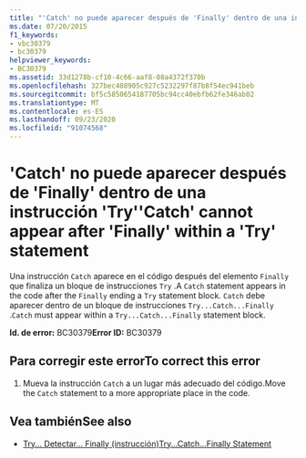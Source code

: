 ```yaml
---
title: "'Catch' no puede aparecer después de 'Finally' dentro de una instrucción 'Try'"
ms.date: 07/20/2015
f1_keywords:
- vbc30379
- bc30379
helpviewer_keywords:
- BC30379
ms.assetid: 33d1278b-cf10-4c66-aaf8-08a4372f370b
ms.openlocfilehash: 327bec408905c927c5232297f87b8f54ec941beb
ms.sourcegitcommit: bf5c5850654187705bc94cc40ebfb62fe346ab02
ms.translationtype: MT
ms.contentlocale: es-ES
ms.lasthandoff: 09/23/2020
ms.locfileid: "91074568"
---
```

# <a name="catch-cannot-appear-after-finally-within-a-try-statement"></a><span data-ttu-id="38f1f-102">'Catch' no puede aparecer después de 'Finally' dentro de una instrucción 'Try'</span><span class="sxs-lookup"><span data-stu-id="38f1f-102">'Catch' cannot appear after 'Finally' within a 'Try' statement</span></span>

<span data-ttu-id="38f1f-103">Una instrucción `Catch` aparece en el código después del elemento `Finally` que finaliza un bloque de instrucciones `Try` .</span><span class="sxs-lookup"><span data-stu-id="38f1f-103">A `Catch` statement appears in the code after the `Finally` ending a `Try` statement block.</span></span> <span data-ttu-id="38f1f-104">`Catch` debe aparecer dentro de un bloque de instrucciones `Try...Catch...Finally` .</span><span class="sxs-lookup"><span data-stu-id="38f1f-104">`Catch` must appear within a `Try...Catch...Finally` statement block.</span></span>  
  
 <span data-ttu-id="38f1f-105">**Id. de error:** BC30379</span><span class="sxs-lookup"><span data-stu-id="38f1f-105">**Error ID:** BC30379</span></span>  
  
## <a name="to-correct-this-error"></a><span data-ttu-id="38f1f-106">Para corregir este error</span><span class="sxs-lookup"><span data-stu-id="38f1f-106">To correct this error</span></span>  
  
1. <span data-ttu-id="38f1f-107">Mueva la instrucción `Catch` a un lugar más adecuado del código.</span><span class="sxs-lookup"><span data-stu-id="38f1f-107">Move the `Catch` statement to a more appropriate place in the code.</span></span>  
  
## <a name="see-also"></a><span data-ttu-id="38f1f-108">Vea también</span><span class="sxs-lookup"><span data-stu-id="38f1f-108">See also</span></span>

- [<span data-ttu-id="38f1f-109">Try... Detectar... Finally (instrucción)</span><span class="sxs-lookup"><span data-stu-id="38f1f-109">Try...Catch...Finally Statement</span></span>](../language-reference/statements/try-catch-finally-statement.md)
